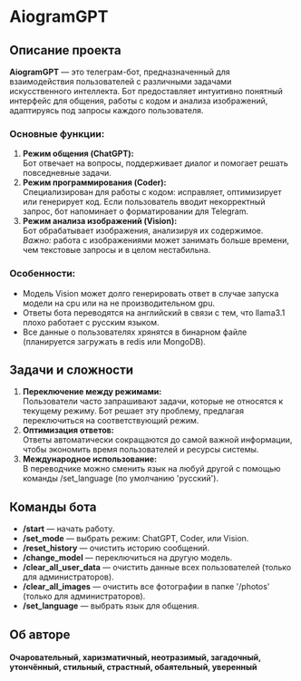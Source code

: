 # AiogramGPT

## Описание проекта

**AiogramGPT** — это телеграм-бот, предназначенный для взаимодействия пользователей с различными задачами искусственного интеллекта. Бот предоставляет интуитивно понятный интерфейс для общения, работы с кодом и анализа изображений, адаптируясь под запросы каждого пользователя.

### Основные функции:

1. **Режим общения (ChatGPT):**  
   Бот отвечает на вопросы, поддерживает диалог и помогает решать повседневные задачи.
2. **Режим программирования (Coder):**  
   Специализирован для работы с кодом: исправляет, оптимизирует или генерирует код. Если пользователь вводит некорректный запрос, бот напоминает о форматировании для Telegram.
3. **Режим анализа изображений (Vision):**  
   Бот обрабатывает изображения, анализируя их содержимое.  
   _Важно:_ работа с изображениями может занимать больше времени, чем текстовые запросы и в целом нестабильна.

### Особенности:

- Модель Vision может долго генерировать ответ в случае запуска модели на cpu или на не производительном gpu.
- Ответы бота переводятся на английский в связи с тем, что llama3.1 плохо работает с русским языком.
- Все данные о пользователях хрянятся в бинарном файле (планируется загружать в redis или MongoDB).

## Задачи и сложности

1. **Переключение между режимами:**  
   Пользователи часто запрашивают задачи, которые не относятся к текущему режиму. Бот решает эту проблему, предлагая переключиться на соответствующий режим.
2. **Оптимизация ответов:**  
   Ответы автоматически сокращаются до самой важной информации, чтобы экономить время пользователей и ресурсы системы.
3. **Международное использование:**  
   В переводчике можно сменить язык на любуй другой с помощью команды /set_language (по умолчанию 'русский').

## Команды бота

- **/start** — начать работу.
- **/set_mode** — выбрать режим: ChatGPT, Coder, или Vision.
- **/reset_history** — очистить историю сообщений.
- **/change_model** — переключиться на другую модель.
- **/clear_all_user_data** — очистить данные всех пользователей (только для администраторов).
- **/clear_all_images** — очистить все фотографии в папке '/photos' (только для администраторов).
- **/set_language** — выбрать язык для общения.

## Об авторе

#### Очаровательный, харизматичный, неотразимый, загадочный, утончённый, стильный, страстный, обаятельный, уверенный
